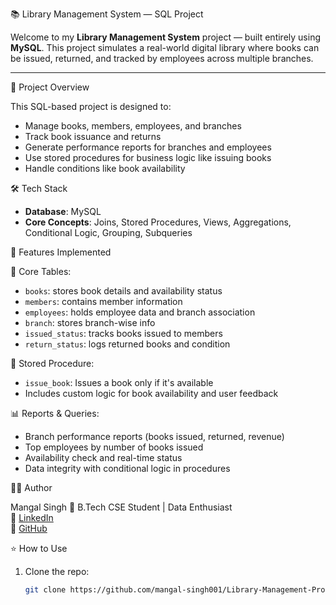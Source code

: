 📚 Library Management System — SQL Project

Welcome to my **Library Management System** project — built entirely using **MySQL**. This project simulates a real-world digital library where books can be issued, returned, and tracked by employees across multiple branches.

---


🚀 Project Overview


This SQL-based project is designed to:

- Manage books, members, employees, and branches
- Track book issuance and returns
- Generate performance reports for branches and employees
- Use stored procedures for business logic like issuing books
- Handle conditions like book availability



🛠️ Tech Stack

- **Database**: MySQL
- **Core Concepts**: Joins, Stored Procedures, Views, Aggregations, Conditional Logic, Grouping, Subqueries



🧾 Features Implemented

🔸 Core Tables:
- `books`: stores book details and availability status
- `members`: contains member information
- `employees`: holds employee data and branch association
- `branch`: stores branch-wise info
- `issued_status`: tracks books issued to members
- `return_status`: logs returned books and condition

🔹 Stored Procedure:
- `issue_book`: Issues a book only if it's available
- Includes custom logic for book availability and user feedback


📊 Reports & Queries:
- Branch performance reports (books issued, returned, revenue)
- Top employees by number of books issued
- Availability check and real-time status
- Data integrity with conditional logic in procedures




🧑‍💻 Author

Mangal Singh
📍 B.Tech CSE Student | Data Enthusiast  
🔗 [LinkedIn](https://www.linkedin.com/in/mangal-singh123/)  
🐙 [GitHub](https://github.com/mangal-singh001)



⭐ How to Use

1. Clone the repo:
   ```bash
   git clone https://github.com/mangal-singh001/Library-Management-Project-SQL.git


